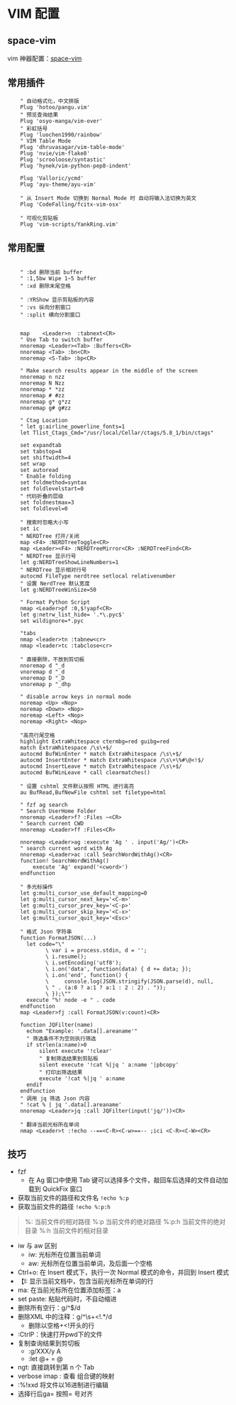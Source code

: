 # VIM 配置
## space-vim
vim 神器配置：[space-vim](https://github.com/liuchengxu/space-vim)

## 常用插件
```vim
    " 自动格式化，中文排版
    Plug 'hotoo/pangu.vim'
    " 预览查询结果
    Plug 'osyo-manga/vim-over'
    " 彩虹括号
    Plug 'luochen1990/rainbow'
    " VIM Table Mode
    Plug 'dhruvasagar/vim-table-mode'
    Plug 'nvie/vim-flake8'
    Plug 'scrooloose/syntastic'
    Plug 'hynek/vim-python-pep8-indent'

    Plug 'Valloric/ycmd'
    Plug 'ayu-theme/ayu-vim'

    " 从 Insert Mode 切换到 Normal Mode 时 自动将输入法切换为英文
    Plug 'CodeFalling/fcitx-vim-osx'

    " 可视化剪贴板
    Plug 'vim-scripts/YankRing.vim'
```

## 常用配置
```vim

    " :bd 删除当前 buffer
    " :1,5bw Wipe 1~5 buffer
    " :xd 删除末尾空格

    " :YRShow 显示剪贴板的内容
    " :vs 纵向分割窗口
    " :split 横向分割窗口


    map    <Leader>n  :tabnext<CR>
    " Use Tab to switch buffer
    nnoremap <Leader><Tab> :Buffers<CR>
    nnoremap <Tab> :bn<CR>
    nnoremap <S-Tab> :bp<CR>

    " Make search results appear in the middle of the screen
    nnoremap n nzz
    nnoremap N Nzz
    nnoremap * *zz
    nnoremap # #zz
    nnoremap g* g*zz
    nnoremap g# g#zz

    " Ctag Location
    " let g:airline_powerline_fonts=1
    let Tlist_Ctags_Cmd="/usr/local/Cellar/ctags/5.8_1/bin/ctags"

    set expandtab
    set tabstop=4
    set shiftwidth=4
    set wrap
    set autoread
    " Enable folding
    set foldmethod=syntax
    set foldlevelstart=0
    " 代码折叠的层级
    set foldnestmax=3
    set foldlevel=0

    " 搜索时忽略大小写
    set ic
    " NERDTree 打开/关闭
    map <F4> :NERDTreeToggle<CR>
    map <Leader><F4> :NERDTreeMirror<CR> :NERDTreeFind<CR>
    " NERDTree 显示行号
    let g:NERDTreeShowLineNumbers=1
    " NERDTree 显示相对行号
    autocmd FileType nerdtree setlocal relativenumber
    " 设置 NerdTree 默认宽度
    let g:NERDTreeWinSize=50

    " Format Python Script
    nmap <Leader>pf :0,$!yapf<CR>
    let g:netrw_list_hide= '.*\.pyc$'
    set wildignore=*.pyc

    "tabs
    nmap <leader>tn :tabnew<cr>
    nmap <leader>tc :tabclose<cr>

    " 直接删除，不放到剪切板
    nnoremap d "_d
    vnoremap d "_d
    vnoremap D "_D
    vnoremap p "_dhp

    " disable arrow keys in normal mode
    noremap <Up> <Nop>
    noremap <Down> <Nop>
    noremap <Left> <Nop>
    noremap <Right> <Nop>

    "高亮行尾空格
    highlight ExtraWhitespace ctermbg=red guibg=red
    match ExtraWhitespace /\s\+$/
    autocmd BufWinEnter * match ExtraWhitespace /\s\+$/
    autocmd InsertEnter * match ExtraWhitespace /\s\+\%#\@<!$/
    autocmd InsertLeave * match ExtraWhitespace /\s\+$/
    autocmd BufWinLeave * call clearmatches()

    " 设置 cshtml 文件默认按照 HTML 进行高亮
    au BufRead,BufNewFile cshtml set filetype=html

    " fzf ag search
    " Search UserHome Folder
    nnoremap <Leader>f? :Files ~<CR>
    " Search current CWD
    nnoremap <Leader>ff :Files<CR>

    nnoremap <Leader>ag :execute 'Ag ' . input('Ag/')<CR>
    " search current word with Ag
    nnoremap <Leader>ac :call SearchWordWithAg()<CR>
    function! SearchWordWithAg()
        execute 'Ag' expand('<cword>')
    endfunction

    " 多光标操作
    let g:multi_cursor_use_default_mapping=0
    let g:multi_cursor_next_key='<C-m>'
    let g:multi_cursor_prev_key='<C-p>'
    let g:multi_cursor_skip_key='<C-x>'
    let g:multi_cursor_quit_key='<Esc>'

    " 格式 Json 字符串
    function FormatJSON(...)
      let code="\"
            \ var i = process.stdin, d = '';
            \ i.resume();
            \ i.setEncoding('utf8');
            \ i.on('data', function(data) { d += data; });
            \ i.on('end', function() {
            \     console.log(JSON.stringify(JSON.parse(d), null,
            \ " . (a:0 ? a:1 ? a:1 : 2 : 2) . "));
            \ });\""
      execute "%! node -e " . code
    endfunction
    map <Leader>fj :call FormatJSON(v:count)<CR>

    function JQFilter(name)
      echom "Example: '.data[].areaname'"
      " 筛选条件不为空则执行筛选
      if strlen(a:name)>0
          silent execute '!clear'
          " 复制筛选结果到剪贴板
          silent execute '!cat %|jq ' a:name '|pbcopy'
          " 打印出筛选结果
          execute '!cat %|jq ' a:name 
      endif
    endfunction
    " 调用 jq 筛选 Json 内容
    " !cat % | jq '.data[].areaname'
    nnoremap <Leader>jq :call JQFilter(input('jq/'))<CR>

    " 翻译当前光标所在单词
    nmap <Leader>t :!echo --==<C-R><C-w>==-- ;ici <C-R><C-W><CR>
```

## 技巧
- fzf
    - 在 Ag 窗口中使用 Tab 键可以选择多个文件，敲回车后选择的文件自动加载到 QuickFix 窗口
- 获取当前文件的路径和文件名
`!echo %:p`
- 获取当前文件的路径
`!echo %:p:h`
>%: 当前文件的相对路径
>%:p 当前文件的绝对路径
>%:p:h 当前文件的绝对目录
>%:h 当前文件的相对目录
- iw 与 aw 区别
    - iw: 光标所在位置当前单词
    - aw: 光标所在位置当前单词，及后面一个空格
- Ctrl+o: 在 Insert 模式下，执行一次 Normal 模式的命令，并回到 Insert 模式
- 【I: 显示当前文档中，包含当前光标所在单词的行
- ma: 在当前光标所在位置添加标签：a
- set paste: 粘贴代码时，不自动缩进
- 删除所有空行：g/^$/d
- 删除XML 中的注释：g/^\s\+<!.*/d
    - 删除以空格+<!开头的行
- :CtrlP：快速打开pwd下的文件
- 复制查询结果到剪切板
    - :g/XXX/y A
    - :let @+ = @
- ngt: 直接跳转到第 n 个 Tab
- verbose imap <c-j>: 查看<c-j> 组合键的映射
- :%!xxd 将文件以16进制进行编辑
- 选择行后<space>ga= 按照= 号对齐

